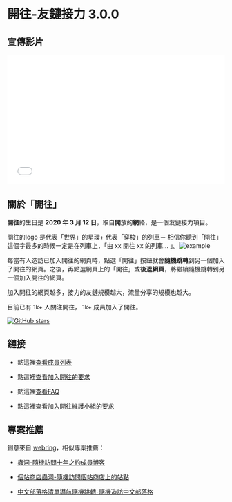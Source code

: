 # 開往-友鏈接力 3.0.0

## 宣傳影片

<iframe src="//player.bilibili.com/player.html?aid=924428846&bvid=BV17T4y1t7bD&cid=1423471734&p=1" scrolling="no" border="0" frameborder="no" framespacing="0" allowfullscreen="true" width="100%" height="300px"> </iframe>

## 關於「開往」

**開往**的生日是 **2020 年 3 月 12 日**，取自**開**放的**網**絡，是一個友鏈接力項目。

開往的logo 是代表「世界」的星環+ 代表「穿梭」的列車－ 相信你聽到「開往」這個字最多的時候一定是在列車上，「由 xx 開往 xx 的列車… 」。![example](https://www.travellings.cn/assets/logo-index.gif)

每當有人造訪已加入開往的網頁時，點選「開往」按鈕就會**隨機跳轉**到另一個加入了開往的網頁。之後，再點選網頁上的「開往」或**後退網頁**，將繼續隨機跳轉到另一個加入開往的網頁。

加入開往的網頁越多，接力的友鏈規模越大，流量分享的規模也越大。

目前已有 1k+ 人關注開往， 1k+ 成員加入了開往。

[![GitHub stars](https://img.shields.io/github/stars/travellings-link/travellings?style=social)](https://github.com/travellings-link/travellings/stargazers)

## 鏈接

- 點這裡[查看成員列表](https://list.travellings.cn)

- 點這裡[查看加入開往的要求](https://www.travellings.cn/zh_TW/docs/join)

- 點這裡[查看FAQ](https://www.travellings.cn/zh_TW/docs/qa)

- 點這裡[查看加入開往維護小組的要求](https://www.travellings.cn/zh_TW/docs/toyou)

## 專案推薦

創意來自 [webring](https://github.com/XXIIVV/webring)，相似專案推薦：

- [蟲洞-隨機訪問十年之約成員博客](https://www.foreverblog.cn/notice/16.html)

- [個站商店蟲洞-隨機訪問個站商店上的站點](https://storeweb.cn/s/1818)

- [中文部落格清單導航隨機跳轉-隨機造訪中文部落格](https://zhblogs.ohyee.cc/go)
